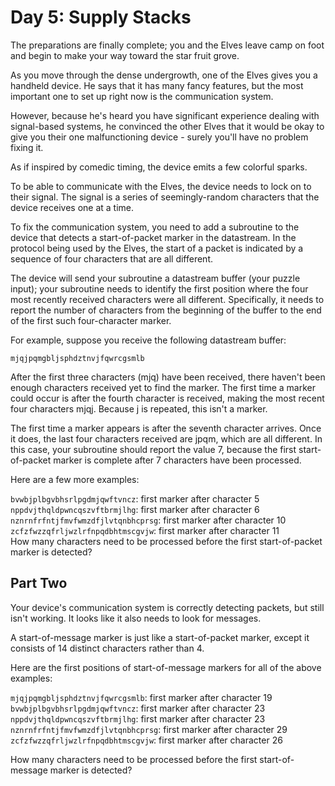 ﻿# Day 5: Supply Stacks
The preparations are finally complete; you and the Elves leave camp on foot and begin to make your way toward the star fruit grove.

As you move through the dense undergrowth, one of the Elves gives you a handheld device. He says that it has many fancy features, but the most important one to set up right now is the communication system.

However, because he's heard you have significant experience dealing with signal-based systems, he convinced the other Elves that it would be okay to give you their one malfunctioning device - surely you'll have no problem fixing it.

As if inspired by comedic timing, the device emits a few colorful sparks.

To be able to communicate with the Elves, the device needs to lock on to their signal. The signal is a series of seemingly-random characters that the device receives one at a time.

To fix the communication system, you need to add a subroutine to the device that detects a start-of-packet marker in the datastream. In the protocol being used by the Elves, the start of a packet is indicated by a sequence of four characters that are all different.

The device will send your subroutine a datastream buffer (your puzzle input); your subroutine needs to identify the first position where the four most recently received characters were all different. Specifically, it needs to report the number of characters from the beginning of the buffer to the end of the first such four-character marker.

For example, suppose you receive the following datastream buffer:

```mjqjpqmgbljsphdztnvjfqwrcgsmlb```

After the first three characters (mjq) have been received, there haven't been enough characters received yet to find the marker. The first time a marker could occur is after the fourth character is received, making the most recent four characters mjqj. Because j is repeated, this isn't a marker.

The first time a marker appears is after the seventh character arrives. Once it does, the last four characters received are jpqm, which are all different. In this case, your subroutine should report the value 7, because the first start-of-packet marker is complete after 7 characters have been processed.

Here are a few more examples:

```bvwbjplbgvbhsrlpgdmjqwftvncz```: first marker after character 5<br>
```nppdvjthqldpwncqszvftbrmjlhg```: first marker after character 6<br>
```nznrnfrfntjfmvfwmzdfjlvtqnbhcprsg```: first marker after character 10<br>
```zcfzfwzzqfrljwzlrfnpqdbhtmscgvjw```: first marker after character 11<br>
How many characters need to be processed before the first start-of-packet marker is detected?

## Part Two

Your device's communication system is correctly detecting packets, but still isn't working. It looks like it also needs to look for messages.

A start-of-message marker is just like a start-of-packet marker, except it consists of 14 distinct characters rather than 4.

Here are the first positions of start-of-message markers for all of the above examples:

```mjqjpqmgbljsphdztnvjfqwrcgsmlb```: first marker after character 19<br>
```bvwbjplbgvbhsrlpgdmjqwftvncz```: first marker after character 23<br>
```nppdvjthqldpwncqszvftbrmjlhg```: first marker after character 23<br>
```nznrnfrfntjfmvfwmzdfjlvtqnbhcprsg```: first marker after character 29<br>
```zcfzfwzzqfrljwzlrfnpqdbhtmscgvjw```: first marker after character 26<br>

How many characters need to be processed before the first start-of-message marker is detected?
